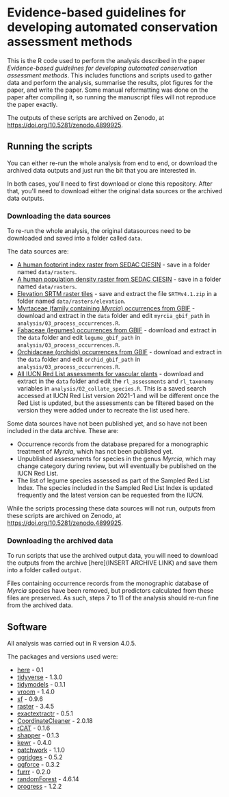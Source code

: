 # Evidence-based guidelines for developing automated conservation assessment methods

This is the R code used to perform the analysis described in the paper *Evidence-based guidelines for developing automated conservation assessment methods*. This includes functions and scripts used to gather data and perform the analysis, summarise the results, plot figures for the paper, and write the paper. Some manual reformatting was done on the paper after compiling it, so running the manuscript files will not reproduce the paper exactly. 

The outputs of these scripts are archived on Zenodo, at https://doi.org/10.5281/zenodo.4899925.

## Running the scripts

You can either re-run the whole analysis from end to end, or download the archived data outputs and just run the bit that you are interested in.

In both cases, you'll need to first download or clone this repository. After that, you'll need to download either the original data sources or the archived data outputs.

### Downloading the data sources

To re-run the whole analysis, the original datasources need to be downloaded and saved into a folder called `data`.

The data sources are:
* [A human footprint index raster from SEDAC CIESIN](https://sedac.ciesin.columbia.edu/data/set/wildareas-v3-2009-human-footprint/data-download) - save in a folder named `data/rasters`.
* [A human population density raster from SEDAC CIESIN](https://sedac.ciesin.columbia.edu/data/collection/gpw-v4/sets/browse) - save in a folder named `data/rasters`.
* [Elevation SRTM raster tiles](https://drive.google.com/drive/folders/0B_J08t5spvd8RWRmYmtFa2puZEE) - save and extract the file `SRTMv4.1.zip` in a folder named `data/rasters/elevation`.
* [Myrtaceae (family containing *Myrcia*) occurrences from GBIF](https://doi.org/10.15468/dl.fyf5g2) - download and extract in the `data` folder and edit `myrcia_gbif_path` in `analysis/03_process_occurrences.R`.
* [Fabaceae (legumes) occurrences from GBIF](https://doi.org/10.15468/dl.nm4p3y) - download and extract in the `data` folder and edit `legume_gbif_path` in `analysis/03_process_occurrences.R`.
* [Orchidaceae (orchids) occurrences from GBIF](https://doi.org/10.15468/dl.wsvw3m) - download and extract in the `data` folder and edit `orchid_gbif_path` in `analysis/03_process_occurrences.R`.
* [All IUCN Red List assessments for vascular plants](https://www.iucnredlist.org/search?dl=true&permalink=bec1e3e1-6aea-4f4e-9fbd-2a34c6d0270f) - download and extract in the `data` folder and edit the `rl_assessments` and `rl_taxonomy` variables in `analysis/02_collate_species.R`. This is a saved search accessed at IUCN Red List version 2021-1 and will be different once the Red List is updated, but the assessments can be filtered based on the version they were added under to recreate the list used here.

Some data sources have not been published yet, and so have not been included in the data archive. These are:
* Occurrence records from the database prepared for a monographic treatment of *Myrcia*, which has not been published yet.
* Unpublished assessments for species in the genus *Myrcia*, which may change category during review, but will eventually be published on the IUCN Red List.
* The list of legume species assessed as part of the Sampled Red List Index. The species included in the Sampled Red List Index is updated frequently and the latest version can be requested from the IUCN.

While the scripts processing these data sources will not run, outputs from these scripts are archived on Zenodo, at https://doi.org/10.5281/zenodo.4899925.

### Downloading the archived data

To run scripts that use the archived output data, you will need to download the outputs from the archive [here](INSERT ARCHIVE LINK) and save them into a folder called `output`.

Files containing occurrence records from the monographic database of *Myrcia* species have been removed, but predictors calculated from these files are preserved. As such, steps 7 to 11 of the analysis should re-run fine from the archived data.

## Software

All analysis was carried out in R version 4.0.5.

The packages and versions used were:
- [here](https://here.r-lib.org/) - 0.1
- [tidyverse](https://www.tidyverse.org/) - 1.3.0
- [tidymodels](https://www.tidymodels.org/) - 0.1.1
- [vroom](https://vroom.r-lib.org/) - 1.4.0
- [sf](https://r-spatial.github.io/sf/) - 0.9.6
- [raster](https://cran.r-project.org/web/packages/raster/raster.pdf) - 3.4.5
- [exactextractr](https://isciences.gitlab.io/exactextractr/) - 0.5.1
- [CoordinateCleaner](https://docs.ropensci.org/CoordinateCleaner/) - 2.0.18
- [rCAT](https://cran.r-project.org/web/packages/rCAT/rCAT.pdf) - 0.1.6
- [shapper](https://modeloriented.github.io/shapper/) - 0.1.3
- [kewr](https://barnabywalker.github.io/kewr/) - 0.4.0
- [patchwork](https://patchwork.data-imaginist.com/) - 1.1.0
- [ggridges](https://wilkelab.org/ggridges/) - 0.5.2
- [ggforce](https://ggforce.data-imaginist.com/) - 0.3.2
- [furrr](https://furrr.futureverse.org/) - 0.2.0
- [randomForest](https://cran.r-project.org/web/packages/randomForest/randomForest.pdf) - 4.6.14
- [progress](https://github.com/r-lib/progress) - 1.2.2
